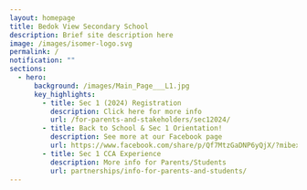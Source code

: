 ```yaml
---
layout: homepage
title: Bedok View Secondary School
description: Brief site description here
image: /images/isomer-logo.svg
permalink: /
notification: ""
sections:
  - hero:
      background: /images/Main_Page___L1.jpg
      key_highlights:
        - title: Sec 1 (2024) Registration
          description: Click here for more info
          url: /for-parents-and-stakeholders/sec12024/
        - title: Back to School & Sec 1 Orientation!
          description: See more at our Facebook page
          url: https://www.facebook.com/share/p/Qf7MtzGaDNP6yQjX/?mibextid=WaXdOe
        - title: Sec 1 CCA Experience
          description: More info for Parents/Students
          url: partnerships/info-for-parents-and-students/
---
```

